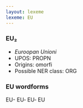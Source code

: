 ```yaml
---
layout: lexeme
lexeme: EU
---
```


###  EU₂

* _Euroopan Unioni_
* UPOS:  PROPN
* Origins: omorfi 
* Possible NER class:  ORG


### EU wordforms

EU-
EU‐
EU‑
EU

